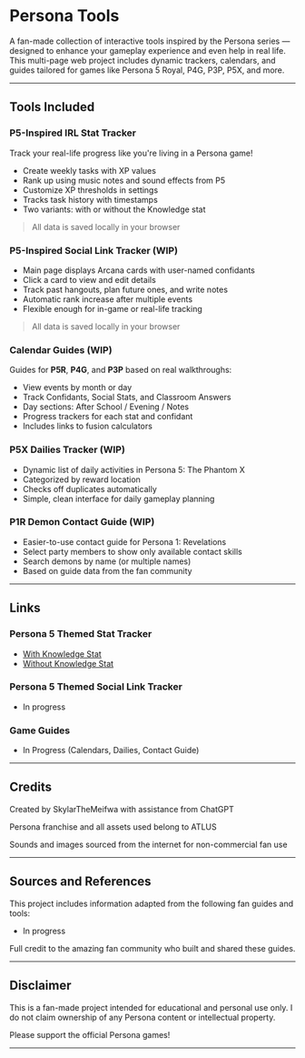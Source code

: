 # Persona Tools

A fan-made collection of interactive tools inspired by the Persona series — designed to enhance your gameplay experience and even help in real life. This multi-page web project includes dynamic trackers, calendars, and guides tailored for games like Persona 5 Royal, P4G, P3P, P5X, and more.

---

## Tools Included

### P5-Inspired IRL Stat Tracker
Track your real-life progress like you're living in a Persona game!  
- Create weekly tasks with XP values  
- Rank up using music notes and sound effects from P5  
- Customize XP thresholds in settings  
- Tracks task history with timestamps  
- Two variants: with or without the Knowledge stat  
> All data is saved locally in your browser


### P5-Inspired Social Link Tracker (WIP)
- Main page displays Arcana cards with user-named confidants  
- Click a card to view and edit details  
- Track past hangouts, plan future ones, and write notes  
- Automatic rank increase after multiple events  
- Flexible enough for in-game or real-life tracking
> All data is saved locally in your browser

### Calendar Guides (WIP)
Guides for **P5R**, **P4G**, and **P3P** based on real walkthroughs:
- View events by month or day  
- Track Confidants, Social Stats, and Classroom Answers  
- Day sections: After School / Evening / Notes  
- Progress trackers for each stat and confidant  
- Includes links to fusion calculators

### P5X Dailies Tracker (WIP)
- Dynamic list of daily activities in Persona 5: The Phantom X  
- Categorized by reward location  
- Checks off duplicates automatically  
- Simple, clean interface for daily gameplay planning

### P1R Demon Contact Guide (WIP)
- Easier-to-use contact guide for Persona 1: Revelations  
- Select party members to show only available contact skills  
- Search demons by name (or multiple names)  
- Based on guide data from the fan community

---

## Links

### Persona 5 Themed Stat Tracker
- [With Knowledge Stat](https://skylarthemeifwa.github.io/Persona-Tools/I-Belieeevee-We-Can-Flyyy-Up-In-The-Sky/)
- [Without Knowledge Stat](https://skylarthemeifwa.github.io/Persona-Tools/You'll-Never-See-It-Comiiingggg/) 

### Persona 5 Themed Social Link Tracker
- In progress

### Game Guides
- In Progress (Calendars, Dailies, Contact Guide)

---

## Credits
Created by SkylarTheMeifwa with assistance from ChatGPT

Persona franchise and all assets used belong to ATLUS

Sounds and images sourced from the internet for non-commercial fan use

---

## Sources and References

This project includes information adapted from the following fan guides and tools:

- In progress

Full credit to the amazing fan community who built and shared these guides.

---

## Disclaimer
This is a fan-made project intended for educational and personal use only.
I do not claim ownership of any Persona content or intellectual property.

Please support the official Persona games!

---
